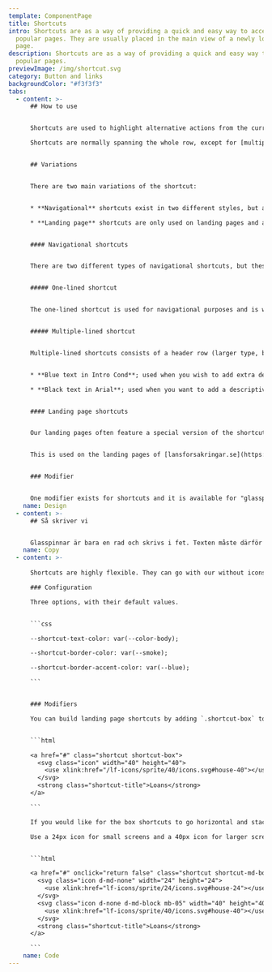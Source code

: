 ```yaml
---
template: ComponentPage
title: Shortcuts
intro: Shortcuts are as a way of providing a quick and easy way to access
  popular pages. They are usually placed in the main view of a newly loaded
  page.
description: Shortcuts are as a way of providing a quick and easy way to access
  popular pages.
previewImage: /img/shortcut.svg
category: Button and links
backgroundColor: "#f3f3f3"
tabs:
  - content: >-
      ## How to use


      Shortcuts are used to highlight alternative actions from the current flow which we think are important for the user. They are either of a more alerting nature or navigational, and each design only corresponds to one of these two uses. For both use cases the shortcut takes the user into another flow than the one they came from.

      Shortcuts are normally spanning the whole row, except for [multiple-lined shortcuts](#multiple-lined-shortcut) which may have two next to each other. They also feature a 2px shadow on the bottom to highlight that they can be clicked.


      ## Variations


      There are two main variations of the shortcut:


      * **Navigational** shortcuts exist in two different styles, but all with the main purpose of highlighting alternative ways forward from the current view.

      * **Landing page** shortcuts are only used on landing pages and are used for helping users find the most common tasks/pages.


      #### Navigational shortcuts


      There are two different types of navigational shortcuts, but these types are mainly aesthetic as they both do the same thing - they help the user to navigate in alternative patterns than the main purpose of the page they are on. The main difference between the types are how many rows they span, and how the design has been adapted for this.


      ##### One-lined shortcut


      The one-lined shortcut is used for navigational purposes and is white with blue bold text. Its relative size is somewhat bigger than the other versions.


      ##### Multiple-lined shortcut


      Multiple-lined shortcuts consists of a header row (larger type, bold) which communicates the main action and a textarea below to give more detail in. The textarea can span one or several rows andea you need to choose between one of the two modifiers for the styling:


      * **Blue text in Intro Cond**; used when you wish to add extra details in short form, e.g. the organisational number in the company switcher in Mina Sidor (with the company name being the header).

      * **Black text in Arial**; used when you want to add a descriptive text. An example of this in use is on navigational pages on lansforsakringar.se ([example](https://www.lansforsakringar.se/stockholm/privat/forsakring/fordonsforsakring/)).


      #### Landing page shortcuts


      Our landing pages often feature a special version of the shortcut which in its desktop-mode looks more like a large button than the other shortcuts (in its responsive mode it is very similar to the [one-lined shortcut](#one-lined-shortcut) however). The main area of the shortcut features a large icon, and below the icon a few (preferably only one) words describe what the shortcut leads to.


      This is used on the landing pages of [lansforsakringar.se](https://www.lansforsakringar.se/) and Mina Sidor as well as the [Om oss](https://www.lansforsakringar.se/privat/om-oss/) (about us)-section of lansforsakringar.se.


      ### Modifier


      One modifier exists for shortcuts and it is available for "glasspinnar" and navigational shortcuts; you can opt to put an icon in your shortcut. If so it is placed to the left of the text in the shortcut. Just make sure that you're consistent if you have several shortcuts grouped together.
    name: Design
  - content: >-
      ## Så skriver vi


      Glasspinnar är bara en rad och skrivs i fet. Texten måste därför vara kort och koncis.
    name: Copy
  - content: >-
      
      Shortcuts are highly flexible. They can go with our without icons, and contain pretty much any type of content – such as a paragraph in above examples.

      ### Configuration

      Three options, with their default values.


      ```css

      --shortcut-text-color: var(--color-body);

      --shortcut-border-color: var(--smoke);

      --shortcut-border-accent-color: var(--blue);

      ```


      ### Modifiers

      You can build landing page shortcuts by adding `.shortcut-box` to your shortcut. See the example below.


      ```html

      <a href="#" class="shortcut shortcut-box">
        <svg class="icon" width="40" height="40">
          <use xlink:href="/lf-icons/sprite/40/icons.svg#house-40"></use>
        </svg>
        <strong class="shortcut-title">Loans</strong>
      </a>

      ```

      If you would like for the box shortcuts to go horizontal and stacked on narrow viewpoints, consider the `shortcut-md-box` modifier instead. In this case, icon size needs to be taken into account. Since LFUI dosen't scale icons, two different icons will need to be defined. The visibility of the icons can then be controlled with [bootstraps display classes ](https://getbootstrap.com/docs/5.2/utilities/display/).

      Use a 24px icon for small screens and a 40px icon for larger screens.


      ```html

      <a href="#" onclick="return false" class="shortcut shortcut-md-box">
        <svg class="icon d-md-none" width="24" height="24">
          <use xlink:href="lf-icons/sprite/24/icons.svg#house-24"></use>
        </svg>
        <svg class="icon d-none d-md-block mb-05" width="40" height="40">
          <use xlink:href="lf-icons/sprite/40/icons.svg#house-40"></use>
        </svg>
        <strong class="shortcut-title">Loans</strong>
      </a>

      ```
    name: Code
---
```


